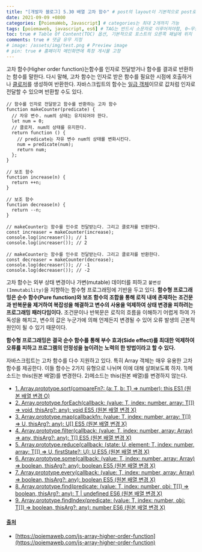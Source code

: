 ```yaml
---
title: "[개발자 블로그] 5.30 배열 고차 함수" # post의 layout이 기본적으로 post로 설정되어있어서 Front Matter에 따로 layout변수를 만들어 주지 않아도 됨
date: 2021-09-09 +0800
categories: [PoiemaWeb, Javascript] # categories는 최대 2개까지 가능
tags: [poiemaweb, javascript, es6] # TAG는 반드시 소문자로 이루어져야함, 0~무한개까지 지정 가능
toc: true # Table Of Content(TOC) 옵션, 기본적으로 포스트의 오른쪽 패널에 위치
comments: true # 댓글 유무 지정
# image: /assets/img/test.png # Preview image
# pin: true # 홈페이지 메인화면에 특정 게시물 고정
---
```


고차 함수(Higher order function)는함수를 인자로 전달받거나 함수를 결과로 반환하는 함수를 말한다. 다시 말해, 고차 함수는 인자로 받은 함수를 필요한 시점에 호출하거나 [클로저](https://poiemaweb.com/js-closure)를 생성하여 반환한다. 자바스크립트의 함수는 [일급 객체](https://poiemaweb.com/js-function#3-first-class-object-%EC%9D%BC%EA%B8%89-%EA%B0%9D%EC%B2%B4)이므로 값처럼 인자로 전달할 수 있으며 반환할 수도 있다.

~~~
// 함수를 인자로 전달받고 함수를 반환하는 고차 함수
function makeCounter(predicate) {
  // 자유 변수. num의 상태는 유지되어야 한다.
  let num = 0;
  // 클로저. num의 상태를 유지한다.
  return function () {
    // predicate는 자유 변수 num의 상태를 변화시킨다.
    num = predicate(num);
    return num;
  };
}

// 보조 함수
function increase(n) {
  return ++n;
}

// 보조 함수
function decrease(n) {
  return --n;
}

// makeCounter는 함수를 인수로 전달받는다. 그리고 클로저를 반환한다.
const increaser = makeCounter(increase);
console.log(increaser()); // 1
console.log(increaser()); // 2

// makeCounter는 함수를 인수로 전달받는다. 그리고 클로저를 반환한다.
const decreaser = makeCounter(decrease);
console.log(decreaser()); // -1
console.log(decreaser()); // -2
~~~

고차 함수는 외부 상태 변경이나 가변(mutable) 데이터를 피하고 `불변성(Immutability)`을 지향하는 함수형 프로그래밍에 기반을 두고 있다. <b>함수형 프로그래밍은 순수 함수(Pure function)와 보조 함수의 조합을 통해 로직 내에 존재하는 조건문과 반복문을 제거하여 복잡성을 해결하고 변수의 사용을 억제하여 상태 변경을 피하려는 프로그래밍 패러다임이다.</b> 조건문이나 반복문은 로직의 흐름을 이해하기 어렵게 하여 가독성을 해치고, 변수의 값은 누군가에 의해 언제든지 변경될 수 있어 오류 발생의 근본적 원인이 될 수 있기 때문이다.

<b>함수형 프로그래밍은 결국 순수 함수를 통해 부수 효과(Side effect)를 최대한 억제하여 오류를 피하고 프로그램의 안정성을 높이려는 노력의 한 방법이라고 할 수 있다.</b>

자바스크립트는 고차 함수를 다수 지원하고 있다. 특히 Array 객체는 매우 유용한 고차 함수를 제공한다. 이들 함수는 2가지 유형으로 나뉘며 이에 대해 살펴보도록 하자.
1)메소드는 this(원본 배열)를 변경한다.
2)메소드는 this(원본 배열)를 변경하지 않는다.

- [1. Array.prototype.sort(compareFn?: (a: T, b: T) => number): this ES1 (원본 배열 변경 O)](https://poiemaweb.com/js-array-higher-order-function#1-arrayprototypesortcomparefn-a-t-b-t--number-this-%EF%B8%8F-es1)
- [2. Array.prototype.forEach(callback: (value: T, index: number, array: T[]) => void, thisArg?: any): void ES5 (원본 배열 변경 X)](https://poiemaweb.com/js-array-higher-order-function#2-arrayprototypeforeachcallback-value-t-index-number-array-t--void-thisarg-any-void--es5)
- [3. Array.prototype.map<U>(callbackfn: (value: T, index: number, array: T[]) => U, thisArg?: any): U[] ES5 (원본 배열 변경 X)](https://poiemaweb.com/js-array-higher-order-function#3-arrayprototypemapucallbackfn-value-t-index-number-array-t--u-thisarg-any-u--es5)
- [4. Array.prototype.filter(callback: (value: T, index: number, array: Array) => any, thisArg?: any): T[] ES5 (원본 배열 변경 X)](https://poiemaweb.com/js-array-higher-order-function#4-arrayprototypefiltercallback-value-t-index-number-array-array--any-thisarg-any-t--es5)
- [5. Array.prototype.reduce<U>(callback: (state: U, element: T, index: number, array: T[]) => U, firstState?: U): U ES5 (원본 배열 변경 X)](https://poiemaweb.com/js-array-higher-order-function#5-arrayprototypereduceucallback-state-u-element-t-index-number-array-t--u-firststate-u-u--es5)
- [6. Array.prototype.some(callback: (value: T, index: number, array: Array) => boolean, thisArg?: any): boolean ES5 (원본 배열 변경 X)](https://poiemaweb.com/js-array-higher-order-function#6-arrayprototypesomecallback-value-t-index-number-array-array--boolean-thisarg-any-boolean--es5)
- [7. Array.prototype.every(callback: (value: T, index: number, array: Array) => boolean, thisArg?: any): boolean ES5 (원본 배열 변경 X)](https://poiemaweb.com/js-array-higher-order-function#7-arrayprototypeeverycallback-value-t-index-number-array-array--boolean-thisarg-any-boolean--es5)
- [8. Array.prototype.find(predicate: (value: T, index: number, obj: T[]) => boolean, thisArg?: any): T | undefined ES6 (원본 배열 변경 X)](https://poiemaweb.com/js-array-higher-order-function#8-arrayprototypefindpredicate-value-t-index-number-obj-t--boolean-thisarg-any-t--undefined--es6)
- [9. Array.prototype.findIndex(predicate: (value: T, index: number, obj: T[]) => boolean, thisArg?: any): number ES6 (원본 배열 변경 X)](https://poiemaweb.com/js-array-higher-order-function#9-arrayprototypefindindexpredicate-value-t-index-number-obj-t--boolean-thisarg-any-number--es6)

#### 출처
- [https://poiemaweb.com/js-array-higher-order-function](https://poiemaweb.com/js-array-higher-order-function)